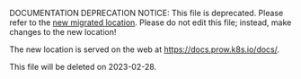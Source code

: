 DOCUMENTATION DEPRECATION NOTICE: This file is deprecated. Please refer to the
[new migrated
location](https://docs.prow.k8s.io/docs/components/cli-tools/config-bootstrapper/).
Please do not edit this file; instead, make changes to the new location!

The new location is served on the web at
https://docs.prow.k8s.io/docs/.

This file will be deleted on 2023-02-28.

